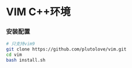 # VIM C++环境
### 安装配置
```bash
# 只支持vim9
git clone https://github.com/plutolove/vim.git
cd vim
bash install.sh
```
